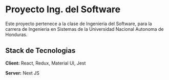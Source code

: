
# Proyecto Ing. del Software

Este proyecto pertenece a la clase de Ingenieria del Software, para la carrera de Ingenieria en Sistemas de la Universidad Nacional Autonoma de Honduras.

## Stack de Tecnologias

**Client:** React, Redux, Material UI, Jest

**Server:** Next JS


